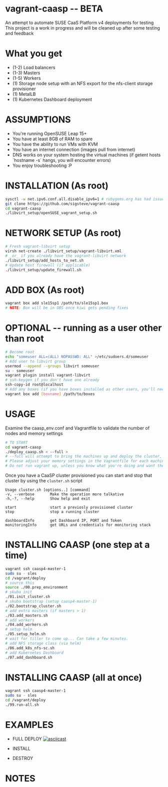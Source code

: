 # vagrant-caasp -- BETA
An attempt to automate SUSE CaaS Platform v4 deployments for testing
This project is a work in progress and will be cleaned up after some testing and feedback

# What you get
* (1-2) Load balancers
* (1-3) Masters
* (1-5) Workers
* (1) Storage node setup with an NFS export for the nfs-client storage provisioner
* (1) MetalLB
* (1) Kubernetes Dashboard deployment

# ASSUMPTIONS
* You're running OpenSUSE Leap 15+
* You have at least 8GB of RAM to spare
* You have the ability to run VMs with KVM
* You have an internet connection (images pull from internet)
* DNS works on your system hosting the virtual machines (if getent hosts \`hostname -s\` hangs, you will encounter errors)
* You enjoy troubleshooting :P

# INSTALLATION (As root)
```sh
sysctl -w net.ipv6.conf.all.disable_ipv6=1 # rubygems.org has had issues pulling via IPv6
git clone https://github.com/sigsteve/vagrant-caasp
cd vagrant-caasp
./libvirt_setup/openSUSE_vagrant_setup.sh
```

# NETWORK SETUP (As root)
```sh
# Fresh vagrant-libvirt setup
virsh net-create ./libvirt_setup/vagrant-libvirt.xml
# _or_ if you already have the vagrant-libvirt network
./libvirt_setup/add_hosts_to_net.sh
# Update host firewall (if applicable)
./libvirt_setup/update_firewall.sh
```

# ADD BOX (As root)
```sh
vagrant box add sle15sp1 /path/to/sle15sp1.box
# NOTE: Box will be in OBS once kiwi gets pending fixes
```

# OPTIONAL -- running as a user other than root
```sh
# Become root
echo "someuser ALL=(ALL) NOPASSWD: ALL" >/etc/sudoers.d/someuser
# Add user to libvirt group
usermod --append --groups libvirt someuser
su - someuser
vagrant plugin install vagrant-libvirt
# ssh-keygen if you don't have one already
ssh-copy-id root@localhost
# Add any boxes (if you have boxes installed as other users, you'll need to add them here)
vagrant box add [boxname] /path/to/boxes
```

# USAGE
Examine the caasp_env.conf and Vagrantfile to validate the number of nodes and memory settings

```sh
# TO START
cd vagrant-caasp
./deploy_caasp.sh < --full >
# --full will attempt to bring the machines up and deploy the cluster, based on settings in caasp_env.conf
# Please adjust your memory settings in the Vagrantfile for each machine type
# Do not run vagrant up, unless you know what you're doing and want the result
```

Once you have a CaaSP cluster provisioned you can start and stop that cluster by using the `cluster.sh` script
```
Usage cluster.sh [options..] [command]
-v, --verbose       Make the operation more talkative
-h,-?, --help       Show help and exit

start               start a previosly provisioned cluster
stop                stop a running cluster

dashboardInfo       get Dashboard IP, PORT and Token
monitoringInfo      get URLs and credentials for monitoring stack
```

# INSTALLING CAASP (one step at a time)
```sh
vagrant ssh caasp4-master-1
sudo su - sles
cd /vagrant/deploy
# source this
source ./00.prep_environment
# skuba init
./01.init_cluster.sh
# skuba bootstrap (setup caasp4-master-1)
./02.bootstrap_cluster.sh
# add extra masters (if masters > 1)
./03.add_masters.sh
# add workers
./04.add_workers.sh
# setup helm
./05.setup_helm.sh
# wait for tiller to come up... Can take a few minutes.
# add NFS storage class (via helm)
./06.add_k8s_nfs-sc.sh
# add Kubernetes Dashboard
./07.add_dashboard.sh
```
# INSTALLING CAASP (all at once)
```sh
vagrant ssh caasp4-master-1
sudo su - sles
cd /vagrant/deploy
./99.run-all.sh
```
# EXAMPLES
* FULL DEPLOY
[![asciicast](https://asciinema.org/a/xN9su72gEJpaoxCZ5a97qPVEP.svg)](https://asciinema.org/a/xN9su72gEJpaoxCZ5a97qPVEP)

* INSTALL

* DESTROY

# NOTES


